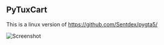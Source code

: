 ## PyTuxCart 

This is a linux version of https://github.com/Sentdex/pygta5/ 

![Screenshot](https://github.com/jsn5/pytuxcart/blob/master/screenshot2017-0506_23-01-35-973552.png "Screenshot")


